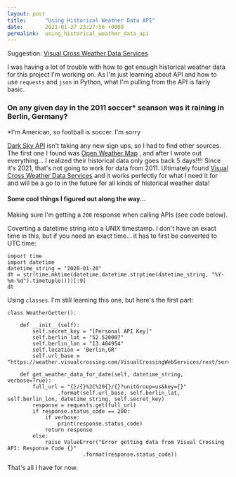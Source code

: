 ```yaml
---
layout: post
title:      "Using Historical Weather Data API"
date:       2021-01-27 23:27:56 +0000
permalink:  using_historical_weather_data_api
---
```



Suggestion: [Visual Cross Weather Data Services](https://www.visualcrossing.com/weather/weather-data-services#/)

I was having a lot of trouble with how to get enough historical weather data for this project I'm working on. As I'm just learning about API and how to use `requests` and `json` in Python, what I'm pulling from the API is fairly basic.

### On any given day in the 2011 soccer* seanson was it raining in Berlin, Germany?
*I'm American, so football is soccer. I'm sorry




[Dark Sky API](https://darksky.net/dev) isn't taking any new sign ups, so I had to find other sources. The first one I found was [Open Weather Map](https://api.openweathermap.org) , and after I wrote out everything... I realized their historical data only goes back 5 days!!!! Since it's 2021, that's not going to work for data from 2011. Ultimately found [Visual Cross Weather Data Services](https://www.visualcrossing.com/weather/weather-data-services#/) and it works perfectly for what I need it for and will be a go to in the future for all kinds of historical weather data!

#### Some cool things I figured out along the way...

Making sure I'm getting a `200` response when calling APIs (see code below).

Coverting a datetime string into a UNIX timestamp. I don't have an exact time in this, but if you need an exact time... it has to first be converted to UTC time:
```
import time
import datetime
datetime_string = "2020-01-20"
dt = str(time.mktime(datetime.datetime.strptime(datetime_string, "%Y-%m-%d").timetuple()))[:9]
dt
```

Using `classes`. I'm still learning this one, but here's the first part:
```
class WeatherGetter():
    
    def __init__(self):
        self.secret_key = "[Personal API Key]"
        self.berlin_lat = "52.520007"
        self.berlin_lon = "13.404954"
        self.location = 'Berlin,GR'
        self.url_base = "https://weather.visualcrossing.com/VisualCrossingWebServices/rest/services/timeline"
        
    def get_weather_data_for_date(self, datetime_string, verbose=True):
        full_url = "{}/{}%2C%20{}/{}?unitGroup=us&key={}"
				.format(self.url_base, self.berlin_lat, self.berlin_lon, datetime_string, self.secret_key)
        response = requests.get(full_url)
        if response.status_code == 200:
            if verbose:
                print(response.status_code)
            return response
        else: 
            raise ValueError("Error getting data from Visual Crossing API: Response Code {}"
						.format(response.status_code))
```

That's all I have for now.
